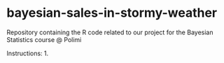 # bayesian-sales-in-stormy-weather
Repository containing the R code related to our project for the Bayesian Statistics course @ Polimi

Instructions:
1.
